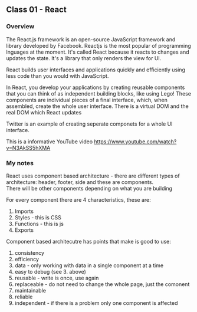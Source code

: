 ## Class 01 - React

### Overview  
  
<p>The React.js framework is an open-source JavaScript framework and library developed by Facebook. Reactjs is the most popular of programming lnguages at the moment. It's called React because it reacts to changes and updates the state. It's a library that only renders the view for UI.</p>  

React builds user interfaces and applications quickly and efficiently using less code than you would with JavaScript.  
  
In React, you develop your applications by creating reusable components that you can think of as independent building blocks, like using Lego! These components are individual pieces of a final interface, which, when assembled, create the whole user interface. There is a virtual DOM and the real DOM which React updates  
  
Twitter is an example of creating seperate componets for a whole UI interface.  
  
This is a informative YouTube video https://www.youtube.com/watch?v=N3AkSS5hXMA  

### My notes   
  
React uses component based architecture - there are different types of architecture: header, footer, side and these are components.  
There will be other components depending on what you are building  

For every component there are 4 characteristics, these are:  
  
1. Imports  
2. Styles - this is CSS  
3. Functions - this is js  
4. Exports  
  
Component based architecutre has points that make is good to use:

1. consistency  
2. efficiency  
3. data - only working with data in a single component at a time  
4. easy to debug (see 3. above)  
5. reusable - write is once, use again  
6. replaceable - do not need to change the whole page, just the comonent  
7. maintainable  
8. reliable  
9. independent - if there is a problem only one component is affected  
 


